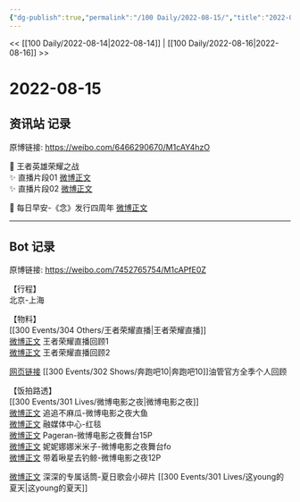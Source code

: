```yaml
---
{"dg-publish":true,"permalink":"/100 Daily/2022-08-15/","title":"2022-08-15","created":"2022-12-07T16:02:08.000+08:00","updated":"2023-01-09T17:24:39.252+08:00"}
---
```



<< [[100 Daily/2022-08-14\|2022-08-14]] | [[100 Daily/2022-08-16\|2022-08-16]] >>

# 2022-08-15

## 资讯站 记录

原博链接: https://weibo.com/6466290670/M1cAY4hzO

🌟 王者英雄荣耀之战  
✨ 直播片段01 [微博正文](https://weibo.com/detail/4802678704836267)  
✨ 直播片段02 [微博正文](https://weibo.com/detail/4802764981671149)

🌟 每日早安-《念》发行四周年 [微博正文](https://weibo.com/detail/4802668302174151)

---
## Bot 记录

原博链接: https://weibo.com/7452765754/M1cAPfE0Z

【行程】  
北京-上海

【物料】  
[[300 Events/304 Others/王者荣耀直播\|王者荣耀直播]]  
[微博正文](https://m.weibo.cn/7570141185/4802665564080562) 王者荣耀直播回顾1  
[微博正文](https://m.weibo.cn/7570141185/4802763823256021) 王者荣耀直播回顾2

[网页链接](https://weibo.cn/sinaurl?u=https%3A%2F%2Fm.youtube.com%2Fwatch%3Fv%3DVWb4iocUVCA) [[300 Events/302 Shows/奔跑吧10\|奔跑吧10]]油管官方全季个人回顾

【饭拍路透】  
[[300 Events/301 Lives/微博电影之夜\|微博电影之夜]]  
[微博正文](https://m.weibo.cn/5657474252/4802766696089992) 追追不麻瓜-微博电影之夜大鱼  
[微博正文](https://m.weibo.cn/6495544869/4802741975124021) 融媒体中心-红毯  
[微博正文](https://m.weibo.cn/7633014126/4802672967026650) Pageran-微博电影之夜舞台15P  
[微博正文](https://m.weibo.cn/1848110183/4802665055784831) 妮妮娜娜米米子-微博电影之夜舞台fo  
[微博正文](https://m.weibo.cn/3246571812/4802660446772468) 带着啾星去钓鲸-微博电影之夜12P

[微博正文](https://m.weibo.cn/6312734567/4802624425296071) 深深的专属话筒-夏日歌会小碎片 [[300 Events/301 Lives/这young的夏天\|这young的夏天]]
